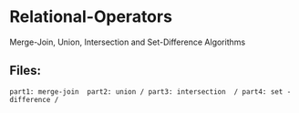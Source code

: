 # Relational-Operators
Merge-Join, Union,  Intersection and Set-Difference Algorithms
 
 ## Files:
 ``
 part1: merge-join 
 part2: union /
 part3: intersection  /
 part4: set - difference /
 ``
